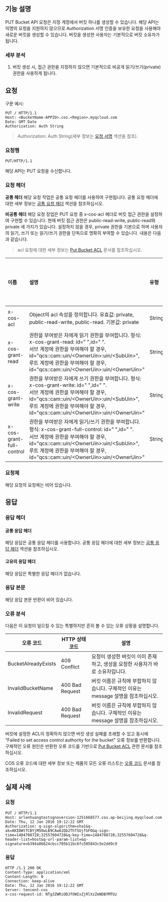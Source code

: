 ## 기능 설명
PUT Bucket API 요청은 지정 계정에서 버킷 하나를 생성할 수 있습니다. 해당 API는 익명의 요청을 지원하지 않으므로 Authorization 서명 인증을 보유한 요청을 사용해야 새로운 버킷을 생성할 수 있습니다. 버킷을 생성한 사용자는 기본적으로 버킷 소유자가 됩니다.
### 세부 분석
1. 버킷 생성 시, 접근 권한을 지정하지 않으면 기본적으로 비공개 읽기/쓰기(private) 권한을 사용하게 됩니다.

## 요청

구문 예시:
```
PUT / HTTP/1.1
Host: <BucketName-APPID>.cos.<Region>.myqcloud.com
Date: GMT Date
Authorization: Auth String
```

> Authorization: Auth String(세부 정보는 [요청 서명](https://intl.cloud.tencent.com/document/product/436/7778) 섹션을 참조).

### 요청행
~~~
PUT/HTTP/1.1
~~~
해당 API는 PUT 요청을 수신합니다.

### 요청 헤더

**공통 헤더**
해당 요청 작업은 공통 요청 헤더를 사용하여 구현됩니다. 공통 요청 헤더에 대한 세부 정보는 [공통 요청 헤더](https://cloud.tencent.com/document/product/436/7728) 섹션을 참조하십시오.

**비공통 헤더**
해당 요청 장업은 PUT 요청 중 x-cos-acl 헤더로 버킷 접근 권한을 설정하여 구현할 수 있습니다. 현재 버킷 접근 권한은 public-read-write, public-read와 private 세 가지가 있습니다. 설정하지 않을 경우, private 권한을 기본으로 하며 사용자의 읽기, 쓰기 또는 읽기/쓰기 권한을 단독으로 명확히 부여할 수 있습니다. 내용은 다음과 같습니다.
>acl 요청에 대한 세부 정보는 [Put Bucket ACL](https://cloud.tencent.com/document/product/436/7737) 문서를 참조하십시오.

|이름|설명|유형|필수 선택 여부|
|:---|:-- |:--|:--|
| x-cos-acl | Object의 acl 속성을 정의합니다. 유효값: private, public-read-write, public-read. 기본값: private | String|  아니요 |
| x-cos-grant-read | 권한을 부여받은 자에게 읽기 권한을 부여합니다. 형식: x-cos-grant-read: id=" ",id=" ". <br/>서브 계정에 권한을 부여해야 할 경우, id="qcs::cam::uin/&lt;OwnerUin&gt;:uin/&lt;SubUin&gt;", <br/>루트 계정에 권한을 부여해야 할 경우, id="qcs::cam::uin/&lt;OwnerUin&gt;:uin/&lt;OwnerUin&gt;" | String |  아니요 |
| x-cos-grant-write | 권한을 부여받은 자에게 쓰기 권한을 부여합니다. 형식: x-cos-grant-write: id=" ",id=" ". <br/>서브 계정에 권한을 부여해야 할 경우, id="qcs::cam::uin/&lt;OwnerUin&gt;:uin/&lt;SubUin&gt;", <br/>루트 계정에 권한을 부여해야 할 경우, id="qcs::cam::uin/&lt;OwnerUin&gt;:uin/&lt;OwnerUin&gt;" |String |  아니요 |
| x-cos-grant-full-control | 권한을 부여받은 자에게 읽기/쓰기 권한을 부여합니다. 형식: x-cos-grant-full-control: id=" ",id=" ". <br/>서브 계정에 권한을 부여해야 할 경우, id="qcs::cam::uin/&lt;OwnerUin&gt;:uin/&lt;SubUin&gt;", <br/>루트 계정에 권한을 부여해야 할 경우, id="qcs::cam::uin/&lt;OwnerUin&gt;:uin/&lt;OwnerUin&gt;" | String|  아니요 |

### 요청체
해당 요청의 요청체는 비어 있습니다.

## 응답

### 응답 헤더
#### 공통 응답 헤더
해당 응답은 공통 응답 헤더를 사용합니다. 공통 응답 헤더에 대한 세부 정보는 [공통 응답 헤더](https://cloud.tencent.com/document/product/436/7729) 섹션을 참조하십시오.
#### 고유의 응답 헤더
해당 응답은 특별한 응답 헤더가 없습니다.
### 응답 본문
해당 응답 본문 반환이 비어 있습니다.
### 오류 분석
다음은 이 요청이 일으킬 수 있는 특별하지만 흔히 볼 수 있는 오류 상황을 설명합니다.

|오류 코드|HTTP 상태 코드|설명|
|--------|--------|--------------|
| BucketAlreadyExists |409 Conflict|요청이 생성한 버킷이 이미 존재하고, 생성을 요청한 사용자가 바로 소유자입니다.|
| InvalidBucketName | 400 Bad Request|버킷 이름은 규칙에 부합하지 않습니다. 구체적인 이유는 message 설명을 참조하십시오.|
| InvalidRequest | 400 Bad Request|버킷 이름은 규칙에 부합하지 않습니다. 구체적인 이유는 message 설명을 참조하십시오.|
버킷에 설정한 ACL이 정확하지 않으면 버킷 생성 실패를 초래할 수 있고 동시에 "Failed to set access control authority for the bucket" 오류 정보를 반환합니다. 구체적인 오류 원인은 반환한 오류 코드를 기반으로 [Put Bucket ACL](https://cloud.tencent.com/document/product/436/7737) 관련 문서를 참조하십시오.

COS 오류 코드에 대한 세부 정보 또는 제품의 모든 오류 리스트는 [오류 코드](https://cloud.tencent.com/document/product/436/7730) 문서를 참조하십시오.

## 실제 사례

### 요청
```
PUT / HTTP/1.1
Host: arlenhuangtestsgnoversion-1251668577.cos.ap-beijing.myqcloud.com
Date: Thu, 12 Jan 2016 19:12:22 GMT
Authorization: q-sign-algorithm=sha1&q-ak=AKIDWtTCBYjM5OwLB9CAwA1Qb2ThTSUjfGFO&q-sign-time=1484708728;32557604728&q-key-time=1484708728;32557604728&q-header-list=host&q-url-param-list=&q-signature=b394a86624cbcc705b11bc6fc505843c5e2dd9c9
```

### 응답
```
HTTP /1.1 200 OK
Content-Type: application/xml
Content-Length: 0
Connection: keep-alive
Date: Thu, 12 Jan 2016 19:12:22 GMT
Server: tencent-cos
x-cos-request-id: NTg3ZWRiODJfOWIxZjRlXzZmNDBfMTUz

```
